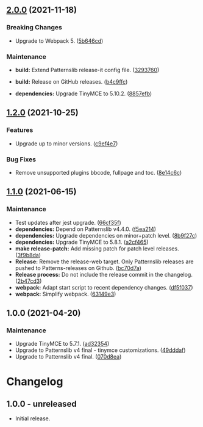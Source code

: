 ## [2.0.0](https://github.com/patternslib/pat-tinymce/compare/1.2.0...2.0.0) (2021-11-18)


### Breaking Changes

* Upgrade to Webpack 5. ([5b646cd](https://github.com/patternslib/pat-tinymce/commit/5b646cd70716378823efc41b61f884dabc572649))



### Maintenance

* **build:** Extend Patternslib release-it config file. ([3293760](https://github.com/patternslib/pat-tinymce/commit/32937608b5675726169d86c2e6e10fb52ee5daa3))

* **build:** Release on GitHub releases. ([b4c9ffc](https://github.com/patternslib/pat-tinymce/commit/b4c9ffc2bfc52490f8c4173eefb69d5cdc725643))

* **dependencies:** Upgrade TinyMCE to 5.10.2. ([8857efb](https://github.com/patternslib/pat-tinymce/commit/8857efb9cd3f5e3f20ce0259a0d9091d2a41f44d))

## [1.2.0](https://github.com/patternslib/pat-tinymce/compare/1.1.0...1.2.0) (2021-10-25)


### Features

* Upgrade up to minor versions. ([c9ef4e7](https://github.com/patternslib/pat-tinymce/commit/c9ef4e7026a871e2ef1f5a3e00cb421f29175577))


### Bug Fixes

* Remove unsupported plugins bbcode, fullpage and toc. ([8e14c6c](https://github.com/patternslib/pat-tinymce/commit/8e14c6c8c2c787f3d130d1cfa779994b340d963d))

## [1.1.0](https://github.com/patternslib/pat-tinymce/compare/1.0.0...1.1.0) (2021-06-15)


### Maintenance

* Test updates after jest upgrade. ([66cf35f](https://github.com/patternslib/pat-tinymce/commit/66cf35f16d04bf0bdd9256bbc204d34a43cd6122))
* **dependencies:** Depend on Patternslib v4.4.0. ([f5ea214](https://github.com/patternslib/pat-tinymce/commit/f5ea2145dc6e0e547e5a8d38567e2793b4532747))
* **dependencies:** Upgrade dependencies on minor+patch level. ([8b9f27c](https://github.com/patternslib/pat-tinymce/commit/8b9f27cf520bf8e499bc1d558f9d606a26c57f93))
* **dependencies:** Upgrade TinyMCE to 5.8.1. ([a2cf465](https://github.com/patternslib/pat-tinymce/commit/a2cf46588633ba16c82024e9d74cd54c759d486a))
* **make release-patch:** Add missing patch for patch level releases. ([3f9b8da](https://github.com/patternslib/pat-tinymce/commit/3f9b8dadfc1f517f51ea061dd75ff296df9e3c6d))
* **Release:** Remove the release-web target. Only Patternslib releases are pushed to Patterns-releases on Github. ([bc70d7a](https://github.com/patternslib/pat-tinymce/commit/bc70d7a7d67374c81196405553eee5f158674199))
* **Release process:** Do not include the release commit in the changelog. ([2b47cd3](https://github.com/patternslib/pat-tinymce/commit/2b47cd31fec6f8e6795a68b7a66e6ed30d438236))
* **webpack:** Adapt start script to recent dependency changes. ([df5f037](https://github.com/patternslib/pat-tinymce/commit/df5f037767bb25fdc10bcf94094591c826be9318))
* **webpack:** Simplify webpack. ([63149e3](https://github.com/patternslib/pat-tinymce/commit/63149e3f3a7c538ff63a8719192343b9b17fe889))

## 1.0.0 (2021-04-20)


### Maintenance

* Upgrade TinyMCE to 5.7.1. ([ad32354](https://github.com/patternslib/pat-tinymce/commit/ad32354a7513dd05587b7aef02c30ad578ec260c))
* Upgrade to Patternslib v4 final - tinymce customizations. ([49dddaf](https://github.com/patternslib/pat-tinymce/commit/49dddaf6f9e6c3533deee212945e6b65a813f877))
* Upgrade to Patternslib v4 final. ([070d8ea](https://github.com/patternslib/pat-tinymce/commit/070d8ea9eda7cc1fd8b65c9a37c5f5ffda6d6675))

# Changelog


## 1.0.0 - unreleased

- Initial release.


